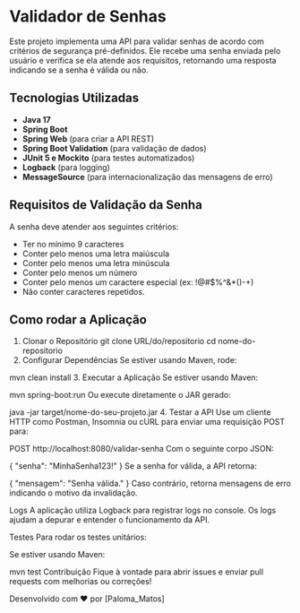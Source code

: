 # Validador de Senhas

Este projeto implementa uma API para validar senhas de acordo com critérios de segurança pré-definidos. Ele recebe uma senha enviada pelo usuário e verifica se ela atende aos requisitos, retornando uma resposta indicando se a senha é válida ou não.

## Tecnologias Utilizadas

- **Java 17**
- **Spring Boot**
- **Spring Web** (para criar a API REST)
- **Spring Boot Validation** (para validação de dados)
- **JUnit 5 e Mockito** (para testes automatizados)
- **Logback** (para logging)
- **MessageSource** (para internacionalização das mensagens de erro)

## Requisitos de Validação da Senha

A senha deve atender aos seguintes critérios:

- Ter no mínimo 9 caracteres
- Conter pelo menos uma letra maiúscula
- Conter pelo menos uma letra minúscula
- Conter pelo menos um número
- Conter pelo menos um caractere especial (ex: !@#$%^&*()-+)
- Não conter caracteres repetidos.

## Como rodar a Aplicação

1. Clonar o Repositório
git clone URL/do/repositorio
cd nome-do-repositorio
2. Configurar Dependências
Se estiver usando Maven, rode:

mvn clean install
3. Executar a Aplicação
Se estiver usando Maven:

mvn spring-boot:run
Ou execute diretamente o JAR gerado:

java -jar target/nome-do-seu-projeto.jar
4. Testar a API
Use um cliente HTTP como Postman, Insomnia ou cURL para enviar uma requisição POST para:

POST http://localhost:8080/validar-senha
Com o seguinte corpo JSON:

{
    "senha": "MinhaSenha123!"
}
Se a senha for válida, a API retorna:

{
    "mensagem": "Senha válida."
}
Caso contrário, retorna mensagens de erro indicando o motivo da invalidação.

Logs
A aplicação utiliza Logback para registrar logs no console. Os logs ajudam a depurar e entender o funcionamento da API.

Testes
Para rodar os testes unitários:

Se estiver usando Maven:

mvn test
Contribuição
Fique à vontade para abrir issues e enviar pull requests com melhorias ou correções!

Desenvolvido com ❤️ por [Paloma_Matos]
